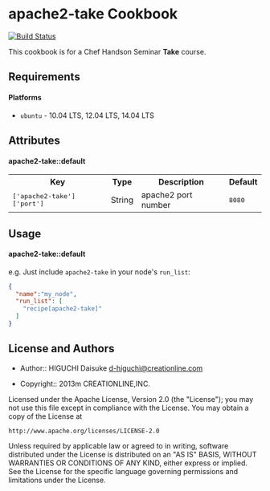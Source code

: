 apache2-take Cookbook
=====================

[![Build Status](https://secure.travis-ci.org/cl-lab-k/apache2-take.png?branch=master)](https://travis-ci.org/cl-lab-k/apache2-take)

This cookbook is for a Chef Handson Seminar **Take** course.

Requirements
------------

#### Platforms
- `ubuntu` - 10.04 LTS, 12.04 LTS, 14.04 LTS

Attributes
----------

#### apache2-take::default
<table>
  <tr>
    <th>Key</th>
    <th>Type</th>
    <th>Description</th>
    <th>Default</th>
  </tr>
  <tr>
    <td><tt>['apache2-take']['port']</tt></td>
    <td>String</td>
    <td>apache2 port number</td>
    <td><tt>8080</tt></td>
  </tr>
</table>

Usage
-----
#### apache2-take::default

e.g.
Just include `apache2-take` in your node's `run_list`:

```json
{
  "name":"my_node",
  "run_list": [
    "recipe[apache2-take]"
  ]
}
```

License and Authors
-------------------
* Author:: HIGUCHI Daisuke <d-higuchi@creationline.com>

* Copyright:: 2013m CREATIONLINE,INC.

Licensed under the Apache License, Version 2.0 (the "License");
you may not use this file except in compliance with the License.
You may obtain a copy of the License at

    http://www.apache.org/licenses/LICENSE-2.0

Unless required by applicable law or agreed to in writing, software
distributed under the License is distributed on an "AS IS" BASIS,
WITHOUT WARRANTIES OR CONDITIONS OF ANY KIND, either express or implied.
See the License for the specific language governing permissions and
limitations under the License.

